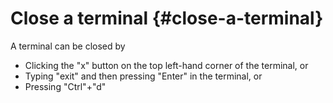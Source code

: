 # Close a terminal {#close-a-terminal}

A terminal can be closed by

* Clicking the "x" button on the top left-hand corner of the terminal, or
* Typing "exit" and then pressing "Enter" in the terminal, or
* Pressing "Ctrl"+"d"



